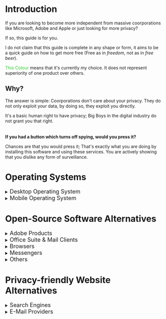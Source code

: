 # Introduction
If you are looking to become more independent from massive coorporations like Microsoft, Adobe and Apple or just looking for more privacy?

 If so, this guide is for you.
 
 I do not claim that this guide is complete in any shape or form, it aims to be a quick guide on how to get more free (Free as in *freedom*, not as in *free beer*).

<span style="color:LimeGreen">This Colour</span> means that it's currently my choice. It does not represent superiority of one product over others.

## Why?
The answer is simple: Coorporations don't care about your privacy. They do not only exploit your data, by doing so, they exploit you directly.

It's a basic human right to have privacy; Big Boys in the digital industry do not grant you that right.
\
\
\
**If you had a button which turns off spying, would you press it?**

Chances are that you would press it; That's exactly what you are doing by installing this software and using these services. You are actively showing that you dislike any form of surveillance.
# Operating Systems
<details>
    <summary><font size=4>Desktop Operating System</font></summary>

Instead of using *MacOS* or *Windows*, I highly suggest to use a *Linux* flavor. For ease of use [Linux Mint](https://linuxmint.com/) is probably best. Contrary to popular belief, Linux is not only for the tech-savvy, anyone can use it. To be completely honest, some Linux-flavours are even easier to use than MacOS or Windows; many tools provided aim to make your life easier.
1. Download the latest ISO [here](https://linuxmint.com/edition.php?id=302).
2. Install [Rufus](https://rufus.ie/en/) to be able to "burn" ISO-images onto USB-drives.
3. Take a USB-drive, insert it and open Rufus.
4. Select your ISO file and the USB-drive and click `START`.
5. Your drive is now ready for installation.
6. **Backup your important files.** After installation, you will not be able to recover them. Be careful!
7. With the USB-drive inserted, restart your computer and repeatedly press `DEL`. Then select your USB-drive to boot from.
8. Follow the instructions on your screen.
9. Done!

</details>

<details>
    <summary><font size=4>Mobile Operating System</font></summary>

Instead of using *Android*, [GrapheneOS](https://grapheneos.org/) is focussed on privacy while still being based on Android. **It only has official support for Google Pixel smartphones.**

Informations on how to install *GrapheneOS* are on their website.

</details>


# Open-Source Software Alternatives

<details>
    <summary><font size=4>Adobe Products</font></summary>

### Premiere Pro
* [<span style="color:LimeGreen">Kdenlive</span>](https://kdenlive.org/en/) | Windows / MacOS / Linux
* [Shotcut](https://shotcut.org/) | Windows / MacOS / Linux

### After Effects
* [Natron](https://natrongithub.github.io/) | Windows / MacOS / Linux

### Photoshop
* [<span style="color:LimeGreen">GIMP</span>](https://www.gimp.org/) (Photo-editing) | Windows / MacOS / Linux
* [Krita](https://krita.org/en/) (Digital drawing) | Windows / MacOS / Linux

### Lightroom
* [<span style="color:LimeGreen">Darktable</span>](https://www.darktable.org/) | Windows / MacOS / Linux

### Illustrator
* [<span style="color:LimeGreen">Inkscape</span>](https://inkscape.org/) | Windows / MacOS / Linux

### Animate
* [Krita](https://krita.org/en/) | Windows / MacOS / Linux
* [OpenToonz](https://opentoonz.github.io/e/) | Windows / MacOS / Linux

### Audition
* [<span style="color:LimeGreen">Tenacity</span>](https://tenacityaudio.org/) | Windows / MacOS / Linux
* [Audacity](https://www.audacityteam.org/) | Windows / MacOS / Linux
</details>

<details>
    <summary><font size=4>Office Suite & Mail Clients</font></summary>

### Microsoft Office
* [<span style="color:LimeGreen">LibreOffice</span>](https://www.libreoffice.org/) | Windows / MacOS / Linux | Android / iOS
* [OnlyOffice](https://www.onlyoffice.com/) | Windows / MacOS / Linux | Android / iOS
* [CryptPad](https://cryptpad.fr/) | Web

### Mail Clients
* [KMail](https://apps.kde.org/kmail2/) | Linux
* [Thunderbird](https://www.thunderbird.net/) | Windows / MacOS / Linux

</details>

<details>
    <summary><font size=4>Browsers</font></summary>

### Google Chrome / Opera GX
* [Firefox](https://www.mozilla.org/en-US/firefox/new/) | Windows / MacOS / Linux | Android / iOS
* [<span style="color:LimeGreen">LibreWolf</span>](https://librewolf.net/) (Privacy Oriented) | Windows / MacOS / Linux
* [Brave](https://brave.com/) | Windows / MacOS / Linux  | Android / iOS
</details>

<details>
    <summary><font size=4>Messengers</font></summary>

### Discord as a Client
* [<span style="color:LimeGreen">WebCord</span>](https://github.com/SpacingBat3/WebCord) | Windows / MacOS / Linux
* [Ripcord](https://cancel.fm/ripcord/) | Windows / MacOS / Linux

### Discord as a Service
* [Matrix](https://matrix.org/) | Windows / MacOS / Linux | Android / iOS
  * Possible clients for Matrix can be found [here](https://matrix.org/clients/).


### WhatsApp
* [<span style="color:LimeGreen">Signal</span>](https://signal.org/) | Windows / MacOS / Linux | Android / iOS
* [Threema](https://threema.ch/) | Windows / MacOS / Linux | Android / iOS

</details>

<details>
    <summary><font size=4>Others</font></summary>

### Google Photos / Gallery Apps
* [<span style="color:LimeGreen">Aves</span>](https://github.com/deckerst/aves) | Android

### Reddit App
* [<span style="color:LimeGreen">Infinity</span>](https://github.com/Docile-Alligator/Infinity-For-Reddit) | Android

### Google Play Store
* [<span style="color:LimeGreen">F-Droid</span>](https://f-droid.org/) | Android

### Google Maps
* [Organic Maps](https://organicmaps.app/) | Android / iOS
* [<span style="color:LimeGreen">OpenStreetMap</span>](https://www.openstreetmap.org/) | Web

### Note-taking Apps
* [<span style="color:LimeGreen">Orgzly</span>](https://www.orgzly.com/) | Android

### Telephone App
* [<span style="color:LimeGreen">Simple Phone</span>](https://www.simplemobiletools.com/) | Android

### Contacts App
* [<span style="color:LimeGreen">Simple Contacts</span>](https://www.simplemobiletools.com/) | Android
  
### Calendar App
* [<span style="color:LimeGreen">Simple Calendar</span](https://www.simplemobiletools.com/) | Android

### GBoard (Android Keyboard)
* [<span style="color:LimeGreen">FlorisBoard</span>](https://github.com/florisboard/florisboard) | Android
* [OpenBoard](https://openboard.ch/download.en.html) | Android
* [Simple Keyboard](https://github.com/hodgef/simple-keyboard) | Android

### Spotify Desktop Client
* [<span style="color:LimeGreen">Psst</span>](https://github.com/jpochyla/psst) | Windows / MacOS / Linux
* [spotify-qt](https://github.com/kraxarn/spotify-qt) | Linux / BSD

</details>

# Privacy-friendly Website Alternatives

<details>
    <summary><font size=4>Search Engines</font></summary>

* [<span style="color:LimeGreen">Startpage</span>](https://startpage.com)
* [DuckDuckGo](https://duckduckgo.com)
* [Brave Search](https://search.brave.com/)
* [Ecosia](https://www.ecosia.org/)

</details>

<details>
    <summary><font size=4>E-Mail Providers</font></summary>

* [Proton](https://proton.me/)
* [<span style="color:LimeGreen">Tutanota</span>](https://tutanota.com/)
* [StartMail](https://www.startmail.com)
* [Librem](https://librem.one/)

</details>
